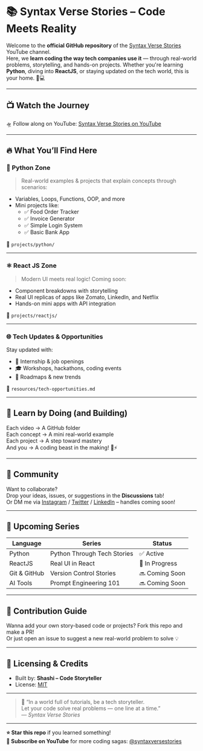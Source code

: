 # 📚 Syntax Verse Stories – Code Meets Reality

Welcome to the **official GitHub repository** of the [Syntax Verse Stories](https://youtube.com/@SVSe121) YouTube channel.  
Here, we **learn coding the way tech companies use it** — through real-world problems, storytelling, and hands-on projects. Whether you're learning **Python**, diving into **ReactJS**, or staying updated on the tech world, this is your home. 🧠💻

---

## 📺 Watch the Journey

🛸 Follow along on YouTube: [Syntax Verse Stories on YouTube](https://youtube.com/@SVSe121)

---

## 🔥 What You’ll Find Here

### 🐍 Python Zone
> Real-world examples & projects that explain concepts through scenarios:
- Variables, Loops, Functions, OOP, and more
- Mini projects like:  
  - ✅ Food Order Tracker  
  - ✅ Invoice Generator  
  - ✅ Simple Login System  
  - ✅ Basic Bank App

📂 `projects/python/`

---

### ⚛️ React JS Zone
> Modern UI meets real logic! Coming soon:
- Component breakdowns with storytelling
- Real UI replicas of apps like Zomato, LinkedIn, and Netflix
- Hands-on mini apps with API integration

📂 `projects/reactjs/`

---

### 🌐 Tech Updates & Opportunities
Stay updated with:
- 💼 Internship & job openings
- 🎓 Workshops, hackathons, coding events
- 🚀 Roadmaps & new trends

📂 `resources/tech-opportunities.md`

---

## 🌱 Learn by Doing (and Building)

Each video → A GitHub folder  
Each concept → A mini real-world example  
Each project → A step toward mastery  
And you → A coding beast in the making! 🧠⚡

---

## 📢 Community

Want to collaborate?  
Drop your ideas, issues, or suggestions in the **Discussions** tab!  
Or DM me via [Instagram](https://instagram.com/) / [Twitter](https://twitter.com/) / [LinkedIn](https://linkedin.com/) – handles coming soon!

---

## 🧩 Upcoming Series

| Language | Series | Status |
|----------|--------|--------|
| Python   | Python Through Tech Stories | ✅ Active |
| ReactJS  | Real UI in React | 🔄 In Progress |
| Git & GitHub | Version Control Stories | 🔜 Coming Soon |
| AI Tools | Prompt Engineering 101 | 🔜 Coming Soon |

---

## 🌟 Contribution Guide

Wanna add your own story-based code or projects? Fork this repo and make a PR!  
Or just open an issue to suggest a new real-world problem to solve 💡

---

## 📌 Licensing & Credits

- Built by: **Shashi – Code Storyteller**
- License: [MIT](LICENSE)

---

> 🧠 “In a world full of tutorials, be a tech storyteller.  
> Let your code solve real problems — one line at a time.”  
> — *Syntax Verse Stories*

---

**⭐ Star this repo** if you learned something!  
**🔔 Subscribe on YouTube** for more coding sagas: [@syntaxversestories](https://youtube.com/@SVSe121)

